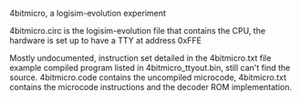 4bitmicro, a logisim-evolution experiment

4bitmicro.circ is the logisim-evolution file that contains the CPU, the hardware is set up to have a TTY at address 0xFFE

Mostly undocumented, instruction set detailed in the 4bitmicro.txt file
example compiled program listed in 4bitmicro_ttyout.bin, still can't find the source.
4bitmicro.code contains the uncompiled microcode, 4bitmicro.txt contains the microcode instructions and the decoder ROM implementation.
